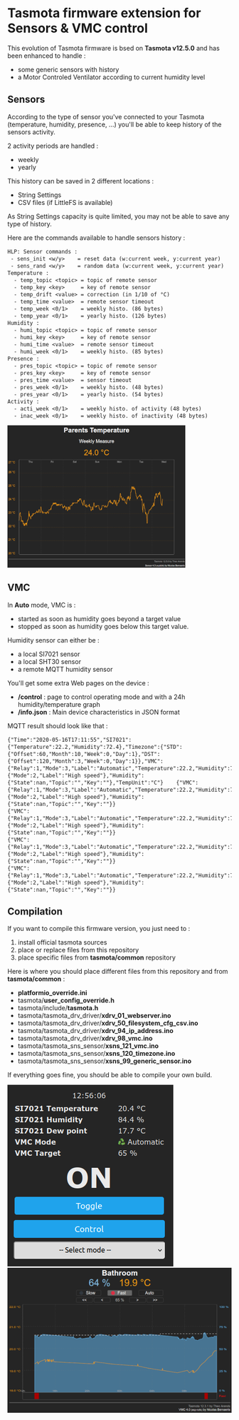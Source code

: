 Tasmota firmware extension for Sensors & VMC control
=============

This evolution of Tasmota firmware is bsed on **Tasmota v12.5.0** and has been enhanced to handle :
  * some generic sensors with history
  * a Motor Controled Ventilator according to current humidity level

Sensors
-------
According to the type of sensor you've connected to your Tasmota (temperature, humidity, presence, ...) you'll be able to keep history of the sensors activity.

2 activity periods are handled :
  * weekly
  * yearly

This history can be saved in 2 different locations :
  * String Settings
  * CSV files (if LittleFS is available)

As String Settings capacity is quite limited, you may not be able to save any type of history.

Here are the commands available to handle sensors history :

    HLP: Sensor commands :
     - sens_init <w/y>    = reset data (w:current week, y:current year)
     - sens_rand <w/y>    = random data (w:current week, y:current year)
    Temperature :
      - temp_topic <topic> = topic of remote sensor
      - temp_key <key>     = key of remote sensor
      - temp_drift <value> = correction (in 1/10 of °C)
      - temp_time <value>  = remote sensor timeout
      - temp_week <0/1>    = weekly histo. (86 bytes)
      - temp_year <0/1>    = yearly histo. (126 bytes)
    Humidity :
      - humi_topic <topic> = topic of remote sensor
      - humi_key <key>     = key of remote sensor
      - humi_time <value>  = remote sensor timeout
      - humi_week <0/1>    = weekly histo. (85 bytes)
    Presence :
      - pres_topic <topic> = topic of remote sensor
      - pres_key <key>     = key of remote sensor
      - pres_time <value>  = sensor timeout
      - pres_week <0/1>    = weekly histo. (48 bytes)
      - pres_year <0/1>    = yearly histo. (54 bytes)
    Activity :
      - acti_week <0/1>    = weekly histo. of activity (48 bytes)
      - inac_week <0/1>    = weekly histo. of inactivity (48 bytes)

![Weekly temperature](./screen/tasmota-sensor-temp-weekly.png) 

VMC
----
In **Auto** mode, VMC is :
  * started as soon as humidity goes beyond a target value
  * stopped as soon as humidity goes below this target value.

Humidity sensor can either be :
  * a local SI7021 sensor
  * a local SHT30 sensor
  * a remote MQTT humidity sensor
  
You'll get some extra Web pages on the device :
  * **/control** : page to control operating mode and with a 24h humidity/temperature graph
  * **/info.json** : Main device characteristics in JSON format

MQTT result should look like that :

    {"Time":"2020-05-16T17:11:55","SI7021":{"Temperature":22.2,"Humidity":72.4},"Timezone":{"STD":{"Offset":60,"Month":10,"Week":0,"Day":1},"DST":{"Offset":120,"Month":3,"Week":0,"Day":1}},"VMC":{"Relay":1,"Mode":3,"Label":"Automatic","Temperature":22.2,"Humidity":72.4,"Target":60,"Threshold":2},"State":{"Mode":2,"Label":"High speed"},"Humidity":{"State":nan,"Topic":"","Key":""},"TempUnit":"C"}    {"VMC":{"Relay":1,"Mode":3,"Label":"Automatic","Temperature":22.2,"Humidity":71.5,"Target":60,"Threshold":2},"State":{"Mode":2,"Label":"High speed"},"Humidity":{"State":nan,"Topic":"","Key":""}}
    {"VMC":{"Relay":1,"Mode":3,"Label":"Automatic","Temperature":22.2,"Humidity":71.6,"Target":60,"Threshold":2},"State":{"Mode":2,"Label":"High speed"},"Humidity":{"State":nan,"Topic":"","Key":""}}
    {"VMC":{"Relay":1,"Mode":3,"Label":"Automatic","Temperature":22.2,"Humidity":71.7,"Target":60,"Threshold":2},"State":{"Mode":2,"Label":"High speed"},"Humidity":{"State":nan,"Topic":"","Key":""}}
    {"VMC":{"Relay":1,"Mode":3,"Label":"Automatic","Temperature":22.2,"Humidity":71.8,"Target":60,"Threshold":2},"State":{"Mode":2,"Label":"High speed"},"Humidity":{"State":nan,"Topic":"","Key":""}}

Compilation
-----------

If you want to compile this firmware version, you just need to :
1. install official tasmota sources
2. place or replace files from this repository
3. place specific files from **tasmota/common** repository

Here is where you should place different files from this repository and from **tasmota/common** :
* **platformio_override.ini**
* tasmota/**user_config_override.h**
* tasmota/include/**tasmota.h**
* tasmota/tasmota_drv_driver/**xdrv_01_webserver.ino**
* tasmota/tasmota_drv_driver/**xdrv_50_filesystem_cfg_csv.ino**
* tasmota/tasmota_drv_driver/**xdrv_94_ip_address.ino**
* tasmota/tasmota_drv_driver/**xdrv_98_vmc.ino**
* tasmota/tasmota_sns_sensor/**xsns_121_vmc.ino**
* tasmota/tasmota_sns_sensor/**xsns_120_timezone.ino**
* tasmota/tasmota_sns_sensor/**xsns_99_generic_sensor.ino**

If everything goes fine, you should be able to compile your own build.


  ![Main page](./screen/tasmota-vmc-main.png) ![Control page](./screen/tasmota-vmc-control.png)
